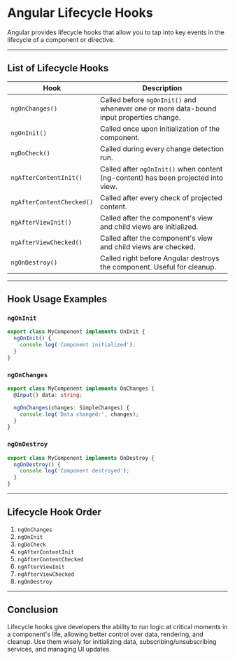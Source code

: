 # Angular Lifecycle Hooks

Angular provides lifecycle hooks that allow you to tap into key events in the lifecycle of a component or directive.

---

## List of Lifecycle Hooks

| Hook | Description |
|------|-------------|
| `ngOnChanges()` | Called before `ngOnInit()` and whenever one or more data-bound input properties change. |
| `ngOnInit()` | Called once upon initialization of the component. |
| `ngDoCheck()` | Called during every change detection run. |
| `ngAfterContentInit()` | Called after `ngOnInit()` when content (ng-content) has been projected into view. |
| `ngAfterContentChecked()` | Called after every check of projected content. |
| `ngAfterViewInit()` | Called after the component's view and child views are initialized. |
| `ngAfterViewChecked()` | Called after the component's view and child views are checked. |
| `ngOnDestroy()` | Called right before Angular destroys the component. Useful for cleanup. |

---

## Hook Usage Examples

### `ngOnInit`

```typescript
export class MyComponent implements OnInit {
  ngOnInit() {
    console.log('Component initialized');
  }
}
```

### `ngOnChanges`

```typescript
export class MyComponent implements OnChanges {
  @Input() data: string;

  ngOnChanges(changes: SimpleChanges) {
    console.log('Data changed:', changes);
  }
}
```

### `ngOnDestroy`

```typescript
export class MyComponent implements OnDestroy {
  ngOnDestroy() {
    console.log('Component destroyed');
  }
}
```

---

## Lifecycle Hook Order

1. `ngOnChanges`
2. `ngOnInit`
3. `ngDoCheck`
4. `ngAfterContentInit`
5. `ngAfterContentChecked`
6. `ngAfterViewInit`
7. `ngAfterViewChecked`
8. `ngOnDestroy`

---

## Conclusion

Lifecycle hooks give developers the ability to run logic at critical moments in a component's life, allowing better control over data, rendering, and cleanup. Use them wisely for initializing data, subscribing/unsubscribing services, and managing UI updates.
